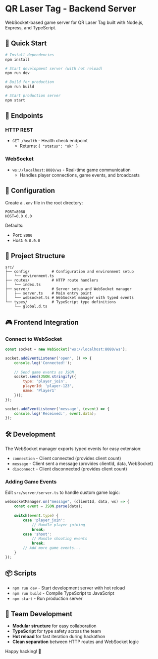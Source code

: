 # QR Laser Tag - Backend Server

WebSocket-based game server for QR Laser Tag built with Node.js, Express, and TypeScript.

## 🚀 Quick Start

```bash
# Install dependencies
npm install

# Start development server (with hot reload)
npm run dev

# Build for production
npm run build

# Start production server
npm start
```

## 📡 Endpoints

### HTTP REST
- `GET /health` - Health check endpoint
  - Returns: `{ "status": "ok" }`

### WebSocket
- `ws://localhost:8080/ws` - Real-time game communication
  - Handles player connections, game events, and broadcasts

## 🔧 Configuration

Create a `.env` file in the root directory:

```env
PORT=8080
HOST=0.0.0.0
```

Defaults:
- Port: `8080`
- Host: `0.0.0.0`

## 📁 Project Structure

```
src/
├── config/          # Configuration and environment setup
│   └── environment.ts
├── routes/          # HTTP route handlers
│   └── index.ts
├── server/          # Server setup and WebSocket manager
│   ├── server.ts    # Main entry point
│   └── websocket.ts # WebSocket manager with typed events
└── types/           # TypeScript type definitions
    └── global.d.ts
```

## 🎮 Frontend Integration

### Connect to WebSocket

```javascript
const socket = new WebSocket('ws://localhost:8080/ws');

socket.addEventListener('open', () => {
    console.log('Connected!');
    
    // Send game events as JSON
    socket.send(JSON.stringify({
        type: 'player_join',
        playerId: 'player-123',
        name: 'Player1'
    }));
});

socket.addEventListener('message', (event) => {
    console.log('Received:', event.data);
});
```

## 🛠️ Development

The WebSocket manager exports typed events for easy extension:

- `connection` - Client connected (provides client count)
- `message` - Client sent a message (provides clientId, data, WebSocket)
- `disconnect` - Client disconnected (provides client count)

### Adding Game Events

Edit `src/server/server.ts` to handle custom game logic:

```typescript
websocketManager.on("message", (clientId, data, ws) => {
    const event = JSON.parse(data);
    
    switch(event.type) {
        case 'player_join':
            // Handle player joining
            break;
        case 'shoot':
            // Handle shooting events
            break;
        // Add more game events...
    }
});
```

## 📦 Scripts

- `npm run dev` - Start development server with hot reload
- `npm run build` - Compile TypeScript to JavaScript
- `npm start` - Run production server

## 🤝 Team Development

- **Modular structure** for easy collaboration
- **TypeScript** for type safety across the team
- **Hot reload** for fast iteration during hackathon
- **Clean separation** between HTTP routes and WebSocket logic

Happy hacking! 🎯
